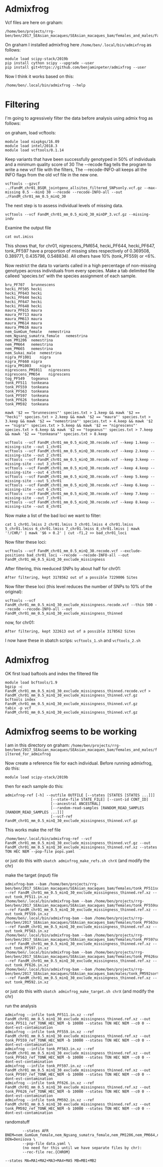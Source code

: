 # Admixfrog

Vcf files are here on graham:
```
/home/ben/projects/rrg-ben/ben/2017_SEAsian_macaques/SEAsian_macaques_bam/females_and_males/FandM*vcf.gz
```

On graham I installed admixfrog here `/home/ben/.local/bin/admixfrog` as follows:
```
module load scipy-stack/2019b
pip install cython scipy --upgrade --user
pip install git+https://github.com/benjaminpeter/admixfrog --user
```

Now I think it works based on this:
```
/home/ben/.local/bin/admixfrog --help
```


# Filtering

I'm going to agressively filter the data before analysis using admix frog as follows:

on graham, load vcftools:
```
module load nixpkgs/16.09
module load intel/2018.3
module load vcftools/0.1.14
```
Keep variants that have been successfully genotyped in 50% of individuals and a minimum quality score of 30
The --recode flag tells the program to write a new vcf file with the filters, 
The --recode-INFO-all keeps all the INFO flags from the old vcf file in the new one. 
```
vcftools --gzvcf ../FandM_chr01_BSQR_jointgeno_allsites_filtered_SNPsonly.vcf.gz --max-missing 0.5 --minQ 30 --recode --recode-INFO-all --out ./FandM_chr01_mm_0.5_minQ_30
```

The next step is to assess individual levels of missing data.
```
vcftools --vcf FandM_chr01_mm_0.5_minQ_30_minDP_3.vcf.gz --missing-indv
```

Examine the output file

```
cat out.imiss
```

This shows that, for chr01, nigrescens_PM654, hecki_PF644, hecki_PF647, tonk_PF597 have a proportion of missing sites respectively of 0.369508, 0.389771, 0.435798, 0.548834). All others have 10% (tonk_PF559) or <6%.

Now restrict the data to variants called in a high percentage of non-missing genotypes across individuals from every species.
Make a tab delimited file calleed 'species.txt' with the species assignment of each sample.
```
bru_PF707	brunnescens
hecki_PF505	hecki
hecki_PF643	hecki
hecki_PF644	hecki
hecki_PF647	hecki
hecki_PF648	hecki
maura_PF615	maura
maura_PF713	maura
maura_PM613	maura
maura_PM614	maura
maura_PM616	maura
nem_GumGum_female	nemestrina
nem_Ngsang_sumatra_female	nemestrina
nem_PM1206	nemestrina
nem_PM664	nemestrina
nem_PM665	nemestrina
nem_Sukai_male	nemestrina
nigra_PF1001	nigra
nigra_PF660	nigra
nigra_PM1003	nigra
nigrescens_PM1011	nigrescens
nigrescens_PM654	nigrescens
tog_PF549	togeanus
tonk_PF511	tonkeana
tonk_PF559	tonkeana
tonk_PF563	tonkeana
tonk_PF597	tonkeana
tonk_PF626	tonkeana
tonk_PM592	tonkeana
```
```
mawk '$2 == "brunnescens"' species.txt > 1.keep && mawk '$2 == "hecki"' species.txt > 2.keep && mawk '$2 == "maura"' species.txt > 3.keep && mawk '$2 == "nemestrina"' species.txt > 4.keep && mawk '$2 == "nigra"' species.txt > 5.keep && mawk '$2 == "nigrescens"' species.txt > 6.keep && mawk '$2 == "togeanus"' species.txt > 7.keep && mawk '$2 == "tonkeana"' species.txt > 8.keep 
```
```
vcftools --vcf FandM_chr01_mm_0.5_minQ_30.recode.vcf --keep 1.keep --missing-site --out 1_chr01
vcftools --vcf FandM_chr01_mm_0.5_minQ_30.recode.vcf --keep 2.keep --missing-site --out 2_chr01 
vcftools --vcf FandM_chr01_mm_0.5_minQ_30.recode.vcf --keep 3.keep --missing-site --out 3_chr01
vcftools --vcf FandM_chr01_mm_0.5_minQ_30.recode.vcf --keep 4.keep --missing-site --out 4_chr01 
vcftools --vcf FandM_chr01_mm_0.5_minQ_30.recode.vcf --keep 5.keep --missing-site --out 5_chr01
vcftools --vcf FandM_chr01_mm_0.5_minQ_30.recode.vcf --keep 6.keep --missing-site --out 6_chr01 
vcftools --vcf FandM_chr01_mm_0.5_minQ_30.recode.vcf --keep 7.keep --missing-site --out 7_chr01
vcftools --vcf FandM_chr01_mm_0.5_minQ_30.recode.vcf --keep 8.keep --missing-site --out 8_chr01 
```
Now make a list of the bad loci we want to filter:
```
cat 1_chr01.lmiss 2_chr01.lmiss 3_chr01.lmiss 4_chr01.lmiss 5_chr01.lmiss 6_chr01.lmiss 7_chr01.lmiss 8_chr01.lmiss | mawk '!/CHR/' | mawk '$6 > 0.2' | cut -f1,2 >> bad_chr01_loci
```
Now filter these loci:
```
vcftools --vcf FandM_chr01_mm_0.5_minQ_30.recode.vcf --exclude-positions bad_chr01_loci --recode --recode-INFO-all --out FandM_chr01_mm_0.5_minQ_30_exclude_missingness
```

After filtering, this reeduced SNPs by about half for chr01:
```
After filtering, kept 3178562 out of a possible 7229006 Sites
```
Now filter these loci (this level reduces the number of SNPs to 10% of the original):
```
vcftools --vcf FandM_chr01_mm_0.5_minQ_30_exclude_missingness.recode.vcf --thin 500 --recode --recode-INFO-all --out FandM_chr01_mm_0.5_minQ_30_exclude_missingness_thinned
```
now, for chr01: 
```
After filtering, kept 322613 out of a possible 3178562 Sites
```
I now have these in sbatch scrips: `vcftools_1.sh` and `vcftools_2.sh`

# Admixfrog

OK first load baftools and index the filtered file
```
module load bcftools/1.9
bgzip -c FandM_chr01_mm_0.5_minQ_30_exclude_missingness_thinned.recode.vcf > FandM_chr01_mm_0.5_minQ_30_exclude_missingness_thinned.vcf.gz
bcftools index FandM_chr01_mm_0.5_minQ_30_exclude_missingness_thinned.vcf.gz
tabix -p vcf FandM_chr01_mm_0.5_minQ_30_exclude_missingness_thinned.vcf.gz
```


# Admixfrog seems to be working
I am in this directory on graham:
`/home/ben/projects/rrg-ben/ben/2017_SEAsian_macaques/SEAsian_macaques_bam/females_and_males/filtered_for_admixfrog`

Now create a reference file for each individual.  Before running admixfrog, do this:
```
module load scipy-stack/2019b
```
then for each sample do this:
```
admixfrog-ref [-h] --outfile OUTFILE [--states [STATES [STATES ...]]]
                     [--state-file STATE_FILE] [--cont-id CONT_ID]
                     [--ancestral ANCESTRAL]
                     [--random-read-samples [RANDOM_READ_SAMPLES [RANDOM_READ_SAMPLES ...]]]
                     [--vcf-ref FandM_chr01_mm_0.5_minQ_30_exclude_missingness_thinned.vcf.gz

```

This works
make the ref file
```
/home/ben/.local/bin/admixfrog-ref --vcf FandM_chr01_mm_0.5_minQ_30_exclude_missingness_thinned.vcf.gz --out FandM_chr01_mm_0.5_minQ_30_exclude_missingness_thinned.ref.xz --states TON HEC NEM --pop-file pops.yaml 
```
or just do this with `sbatch admixfrog_make_refs.sh chrX` (and modify the chr)

make the target (input) file
```
admixfrog-bam --bam /home/ben/projects/rrg-ben/ben/2017_SEAsian_macaques/SEAsian_macaques_bam/females/tonk_PF511sorted_ddedup_rg_realigned.bamBSQR.bam --ref FandM_chr01_mm_0.5_minQ_30_exclude_missingness_thinned.ref.xz --out tonk_PF511.in.xz
/home/ben/.local/bin/admixfrog-bam --bam /home/ben/projects/rrg-ben/ben/2017_SEAsian_macaques/SEAsian_macaques_bam/females/tonk_PF559sorted_ddedup_rg_realigned.bamBSQR.bam --ref FandM_chr01_mm_0.5_minQ_30_exclude_missingness_thinned.ref.xz --out tonk_PF559.in.xz
/home/ben/.local/bin/admixfrog-bam --bam /home/ben/projects/rrg-ben/ben/2017_SEAsian_macaques/SEAsian_macaques_bam/females/tonk_PF563sorted_ddedup_rg_realigned.bamBSQR.bam --ref FandM_chr01_mm_0.5_minQ_30_exclude_missingness_thinned.ref.xz --out tonk_PF563.in.xz
/home/ben/.local/bin/admixfrog-bam --bam /home/ben/projects/rrg-ben/ben/2017_SEAsian_macaques/SEAsian_macaques_bam/females/tonk_PF597sorted_ddedup_rg_realigned.bamBSQR.bam --ref FandM_chr01_mm_0.5_minQ_30_exclude_missingness_thinned.ref.xz --out tonk_PF597.in.xz
/home/ben/.local/bin/admixfrog-bam --bam /home/ben/projects/rrg-ben/ben/2017_SEAsian_macaques/SEAsian_macaques_bam/females/tonk_PF626sorted_ddedup_rg_realigned.bamBSQR.bam --ref FandM_chr01_mm_0.5_minQ_30_exclude_missingness_thinned.ref.xz --out tonk_PF626.in.xz
/home/ben/.local/bin/admixfrog-bam --bam /home/ben/projects/rrg-ben/ben/2017_SEAsian_macaques/SEAsian_macaques_bam/males/tonk_PM592sorted_ddedup_rg_realigned.bamBSQR.bam --ref FandM_chr01_mm_0.5_minQ_30_exclude_missingness_thinned.ref.xz --out tonk_PM592.in.xz
```
or just do this with `sbatch admixfrog_make_target.sh chrX` (and modify the chr)

run the analysis
```
admixfrog --infile tonk_PF511.in.xz --ref FandM_chr01_mm_0.5_minQ_30_exclude_missingness_thinned.ref.xz --out tonk_PF511_ref_TONK_HEC_NEM -b 10000 --states TON HEC NEM --c0 0 --dont-est-contamination
admixfrog --infile tonk_PF559.in.xz --ref FandM_chr01_mm_0.5_minQ_30_exclude_missingness_thinned.ref.xz --out tonk_PF559_ref_TONK_HEC_NEM -b 10000 --states TON HEC NEM --c0 0 --dont-est-contamination
admixfrog --infile tonk_PF563.in.xz --ref FandM_chr01_mm_0.5_minQ_30_exclude_missingness_thinned.ref.xz --out tonk_PF563_ref_TONK_HEC_NEM -b 10000 --states TON HEC NEM --c0 0 --dont-est-contamination
admixfrog --infile tonk_PF597.in.xz --ref FandM_chr01_mm_0.5_minQ_30_exclude_missingness_thinned.ref.xz --out tonk_PF597_ref_TONK_HEC_NEM -b 10000 --states TON HEC NEM --c0 0 --dont-est-contamination
admixfrog --infile tonk_PF626.in.xz --ref FandM_chr01_mm_0.5_minQ_30_exclude_missingness_thinned.ref.xz --out tonk_PF626_ref_TONK_HEC_NEM -b 10000 --states TON HEC NEM --c0 0 --dont-est-contamination
admixfrog --infile tonk_PM592.in.xz --ref FandM_chr01_mm_0.5_minQ_30_exclude_missingness_thinned.ref.xz --out tonk_PM592_ref_TONK_HEC_NEM -b 10000 --states TON HEC NEM --c0 0 --dont-est-contamination

```


randomstuff
```
        --states AFR BNEM=nem_GumGum_female,nem_Ngsang_sumatra_female,nem_PM1206,nem_PM664,nem_PM665,nem_Sukai_male DEN=Denisova \
        --pop-file data.yaml \
        (no need for this until we have separate files by chr):
        --rec-file rec.{CHROM}
        
--states MA=MA1+MA2+MA3+MA4+MA5 MB=MB1+MB2
        

